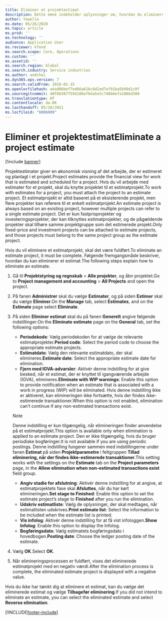 ```yaml
---
title: Eliminer et projektestimat
description: Dette emne indeholder oplysninger om, hvordan du eliminerer et projektestimat, efter at det er fuldført.
author: Yowelle
ms.date: 05/26/2020
ms.topic: article
ms.prod: ''
ms.technology: ''
audience: Application User
ms.reviewer: kfend
ms.search.scope: Core, Operations
ms.custom: ''
ms.assetid: ''
ms.search.region: Global
ms.search.industry: Service industries
ms.author: andchoi
ms.dyn365.ops.version: 7
ms.search.validFrom: 2019-01-15
ms.openlocfilehash: a4ad06bef7ed66a626c6d2ad7ef01ba5b99d1c0f
ms.sourcegitcommit: 40f68387f594180af64a5e5c748b6efa188bd300
ms.translationtype: HT
ms.contentlocale: da-DK
ms.lasthandoff: 05/10/2021
ms.locfileid: "6006909"
---
```

# <a name="eliminate-a-project-estimate"></a><span data-ttu-id="af80e-103">Eliminer et projektestimat</span><span class="sxs-lookup"><span data-stu-id="af80e-103">Eliminate a project estimate</span></span>

[!include [banner](../includes/banner.md)]

<span data-ttu-id="af80e-104">Projektestimater giver en økonomisk visning af det arbejde, der er estimeret og planlagt i et projekt.</span><span class="sxs-lookup"><span data-stu-id="af80e-104">Project estimates provide the financial view for work that is estimated and scheduled for a project.</span></span> <span data-ttu-id="af80e-105">Hvis du vil arbejde med estimater for et projekt, skal du knytte projektet til et estimatprojekt.</span><span class="sxs-lookup"><span data-stu-id="af80e-105">To work with estimates for a project, you must attach the project to an estimate project.</span></span> <span data-ttu-id="af80e-106">Et estimatprojekt er altid baseret på et eksisterende projekt, men flere projekter kan referere til et enkelt estimatprojekt.</span><span class="sxs-lookup"><span data-stu-id="af80e-106">An estimate project is always based on an existing project, however multiple projects can refer to a single estimate project.</span></span> <span data-ttu-id="af80e-107">Det er kun fastprisprojekter og investeringsprojekter, der kan tilknyttes estimatprojekter, og de pågældende projekter skal tilhøre samme projektgruppe som det estimerede projekt.</span><span class="sxs-lookup"><span data-stu-id="af80e-107">Only fixed-price and investment projects can be attached to estimate projects, and those projects must belong to the same project group as the estimate project.</span></span>

<span data-ttu-id="af80e-108">Hvis du vil eliminere et estimatprojekt, skal det være fuldført.</span><span class="sxs-lookup"><span data-stu-id="af80e-108">To eliminate an estimate project, it must be complete.</span></span> <span data-ttu-id="af80e-109">Følgende fremgangsmåde beskriver, hvordan du kan eliminerer et estimat.</span><span class="sxs-lookup"><span data-stu-id="af80e-109">The following steps explain how to eliminate an estimate.</span></span>

1. <span data-ttu-id="af80e-110">Gå til **Projektstyring og regnskab** > **Alle projekter**, og åbn projektet.</span><span class="sxs-lookup"><span data-stu-id="af80e-110">Go to **Project management and accounting** > **All Projects** and open the project.</span></span> 
2. <span data-ttu-id="af80e-111">På fanen **Administrer** skal du vælge **Estimater**, og på siden **Estimer** skal du vælge **Eliminer**.</span><span class="sxs-lookup"><span data-stu-id="af80e-111">On the **Manage** tab, select **Estimates**, and on the **Estimate** page select **Eliminate**.</span></span>
3. <span data-ttu-id="af80e-112">På siden **Eliminer estimat** skal du på fanen **Generelt** angive følgende indstillinger:</span><span class="sxs-lookup"><span data-stu-id="af80e-112">On the **Eliminate estimate** page on the **General** tab, set the following options:</span></span>

   - <span data-ttu-id="af80e-113">**Periodekode**: Vælg periodekoden for at vælge de relevante estimatprojekter.</span><span class="sxs-lookup"><span data-stu-id="af80e-113">**Period code**: Select the period code to choose the appropriate estimate projects.</span></span> 
   - <span data-ttu-id="af80e-114">**Estimatdato**: Vælg den relevante estimatdato, der skal elimineres.</span><span class="sxs-lookup"><span data-stu-id="af80e-114">**Estimate date**: Select the appropriate estimate date for elimination.</span></span>
   - <span data-ttu-id="af80e-115">**Fjern med IGVA-advarsler**: Aktivér denne indstilling for at give besked, når et estimat, der er knyttet til igangværende arbejde (IGVA), elimineres.</span><span class="sxs-lookup"><span data-stu-id="af80e-115">**Eliminate with WIP warnings**: Enable this option to provide notification when an estimate that is associated with a work in progress (WIP) will be eliminated.</span></span> <span data-ttu-id="af80e-116">Hvis denne indstilling ikke er aktiveret, kan elimineringen ikke fortsætte, hvis der findes ikke-estimerede transaktioner.</span><span class="sxs-lookup"><span data-stu-id="af80e-116">When this option is not enabled, elimination can’t continue if any non-estimated transactions exist.</span></span> 
   > [!NOTE]
   > <span data-ttu-id="af80e-117">Denne indstilling er kun tilgængelig, når elimineringen finder anvendelse på et estimatprojekt.</span><span class="sxs-lookup"><span data-stu-id="af80e-117">This option is available only when elimination is applied to an estimate project.</span></span> <span data-ttu-id="af80e-118">Den er ikke tilgængelig, hvis du bruger periodiske bogføringer.</span><span class="sxs-lookup"><span data-stu-id="af80e-118">It is not available if you are using periodic postings.</span></span> <span data-ttu-id="af80e-119">Denne indstilling fungerer sammen med indstillingerne under fanen **Estimat** på siden **Projektparametre** i feltgruppen **Tillad eliminering, når der findes ikke-estimerede transaktioner**.</span><span class="sxs-lookup"><span data-stu-id="af80e-119">This setting works with the settings on the **Estimate** tab on the **Project parameters** page, in the **Allow elimination when non-estimated transactions exist** field group.</span></span>
   - <span data-ttu-id="af80e-120">**Angiv stadie for afslutning**: Aktivér denne indstilling for at angive, at estimatprojektets fase skal **Afsluttes**, når du har kørt elimineringen.</span><span class="sxs-lookup"><span data-stu-id="af80e-120">**Set stage to Finished**: Enable this option to set the estimate project’s stage to **Finished** after you run the elimination.</span></span>
   - <span data-ttu-id="af80e-121">**Udskriv estimatliste**: Vælg de oplysninger, der skal medtages, når estimatlisten udskrives.</span><span class="sxs-lookup"><span data-stu-id="af80e-121">**Print estimate list**: Select the information to be included when the estimate list is printed.</span></span>
   - <span data-ttu-id="af80e-122">**Vis infolog**: Aktivér denne indstilling for at få vist infologgen.</span><span class="sxs-lookup"><span data-stu-id="af80e-122">**Show Infolog**: Enable this option to display the Infolog.</span></span>
   - <span data-ttu-id="af80e-123">**Bogføringsdato**: Vælg estimatets bogføringsdato i hovedbogen.</span><span class="sxs-lookup"><span data-stu-id="af80e-123">**Posting date**: Choose the ledger posting date of the estimate.</span></span>

4.  <span data-ttu-id="af80e-124">Vælg **OK**.</span><span class="sxs-lookup"><span data-stu-id="af80e-124">Select **OK**.</span></span>
5. <span data-ttu-id="af80e-125">Når elimineringsprocessen er fuldført, vises det eliminerede estimatprojekt med en negativ værdi.</span><span class="sxs-lookup"><span data-stu-id="af80e-125">After the elimination process is complete, the eliminated estimate project is displayed with a negative value.</span></span> 

<span data-ttu-id="af80e-126">Hvis du ikke har tænkt dig at eliminere et estimat, kan du vælge det eliminerede estimat og vælge **Tilbagefør eliminering**.</span><span class="sxs-lookup"><span data-stu-id="af80e-126">If you did not intend to eliminate an estimate, you can select the eliminated estimate and select **Reverse elimination**.</span></span>   


[!INCLUDE[footer-include](../includes/footer-banner.md)]
